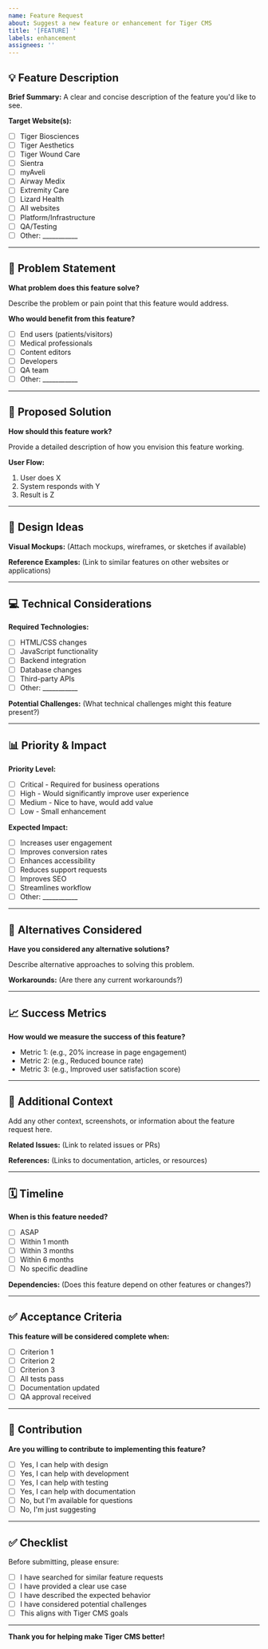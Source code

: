 ```yaml
---
name: Feature Request
about: Suggest a new feature or enhancement for Tiger CMS
title: '[FEATURE] '
labels: enhancement
assignees: ''
---
```


## 💡 Feature Description

**Brief Summary:**
A clear and concise description of the feature you'd like to see.

**Target Website(s):**
- [ ] Tiger Biosciences
- [ ] Tiger Aesthetics
- [ ] Tiger Wound Care
- [ ] Sientra
- [ ] myAveli
- [ ] Airway Medix
- [ ] Extremity Care
- [ ] Lizard Health
- [ ] All websites
- [ ] Platform/Infrastructure
- [ ] QA/Testing
- [ ] Other: ___________

---

## 🎯 Problem Statement

**What problem does this feature solve?**

Describe the problem or pain point that this feature would address.

**Who would benefit from this feature?**
- [ ] End users (patients/visitors)
- [ ] Medical professionals
- [ ] Content editors
- [ ] Developers
- [ ] QA team
- [ ] Other: ___________

---

## 🚀 Proposed Solution

**How should this feature work?**

Provide a detailed description of how you envision this feature working.

**User Flow:**
1. User does X
2. System responds with Y
3. Result is Z

---

## 🎨 Design Ideas

**Visual Mockups:**
(Attach mockups, wireframes, or sketches if available)

**Reference Examples:**
(Link to similar features on other websites or applications)

---

## 💻 Technical Considerations

**Required Technologies:**
- [ ] HTML/CSS changes
- [ ] JavaScript functionality
- [ ] Backend integration
- [ ] Database changes
- [ ] Third-party APIs
- [ ] Other: ___________

**Potential Challenges:**
(What technical challenges might this feature present?)

---

## 📊 Priority & Impact

**Priority Level:**
- [ ] Critical - Required for business operations
- [ ] High - Would significantly improve user experience
- [ ] Medium - Nice to have, would add value
- [ ] Low - Small enhancement

**Expected Impact:**
- [ ] Increases user engagement
- [ ] Improves conversion rates
- [ ] Enhances accessibility
- [ ] Reduces support requests
- [ ] Improves SEO
- [ ] Streamlines workflow
- [ ] Other: ___________

---

## 🔄 Alternatives Considered

**Have you considered any alternative solutions?**

Describe alternative approaches to solving this problem.

**Workarounds:**
(Are there any current workarounds?)

---

## 📈 Success Metrics

**How would we measure the success of this feature?**

- Metric 1: (e.g., 20% increase in page engagement)
- Metric 2: (e.g., Reduced bounce rate)
- Metric 3: (e.g., Improved user satisfaction score)

---

## 📝 Additional Context

Add any other context, screenshots, or information about the feature request here.

**Related Issues:**
(Link to related issues or PRs)

**References:**
(Links to documentation, articles, or resources)

---

## 🗓️ Timeline

**When is this feature needed?**
- [ ] ASAP
- [ ] Within 1 month
- [ ] Within 3 months
- [ ] Within 6 months
- [ ] No specific deadline

**Dependencies:**
(Does this feature depend on other features or changes?)

---

## ✅ Acceptance Criteria

**This feature will be considered complete when:**

- [ ] Criterion 1
- [ ] Criterion 2
- [ ] Criterion 3
- [ ] All tests pass
- [ ] Documentation updated
- [ ] QA approval received

---

## 🤝 Contribution

**Are you willing to contribute to implementing this feature?**
- [ ] Yes, I can help with design
- [ ] Yes, I can help with development
- [ ] Yes, I can help with testing
- [ ] Yes, I can help with documentation
- [ ] No, but I'm available for questions
- [ ] No, I'm just suggesting

---

## ✅ Checklist

Before submitting, please ensure:

- [ ] I have searched for similar feature requests
- [ ] I have provided a clear use case
- [ ] I have described the expected behavior
- [ ] I have considered potential challenges
- [ ] This aligns with Tiger CMS goals

---

**Thank you for helping make Tiger CMS better!**

